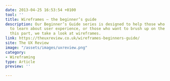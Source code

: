 ```yaml
---
date: 2013-04-25 16:53:54 +0100
tool: ''
title: Wireframes – the beginner’s guide
description: Our Beginner’s Guide series is designed to help those who are just starting
  to learn about user experience, or those who want to brush up on the basics. In
  this part, we take a look at wireframes.
link: https://theuxreview.co.uk/wireframes-beginners-guide/
site: The UX Review
image: "/assets/images/uxreview.png"
category:
- Wireframing
type: Article
preview: ''

---
```


